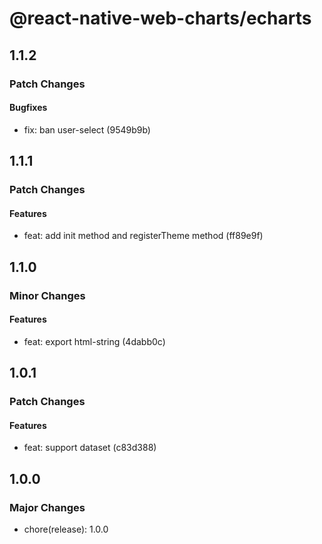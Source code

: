 # @react-native-web-charts/echarts

## 1.1.2

### Patch Changes

#### Bugfixes

- fix: ban user-select (9549b9b)

## 1.1.1

### Patch Changes

#### Features

- feat: add init method and registerTheme method (ff89e9f)

## 1.1.0

### Minor Changes

#### Features

- feat: export html-string (4dabb0c)

## 1.0.1

### Patch Changes

#### Features

- feat: support dataset (c83d388)

## 1.0.0

### Major Changes

- chore(release): 1.0.0
